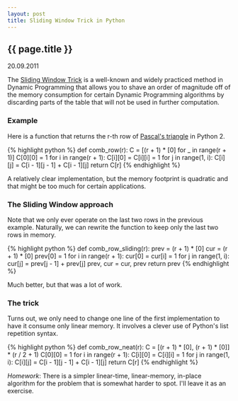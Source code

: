 ```yaml
---
layout: post
title: Sliding Window Trick in Python
---
```


## {{ page.title }}
<time>20.09.2011</time>

The [Sliding Window Trick](http://tjsct.wikidot.com/sliding-window-trick) is a
well-known and widely practiced method in Dynamic Programming that allows you
to shave an order of magnitude off of the memory consumption for certain Dynamic
Programming algorithms by discarding parts of the table that will not be used
in further computation.

### Example

Here is a function that returns the r-th row of
[Pascal's triangle](http://en.wikipedia.org/wiki/Pascal's_triangle) in Python 2.

{% highlight python %}
def comb_row(r):
    C = [(r + 1) * [0] for _ in range(r + 1)]
    C[0][0] = 1
    for i in range(r + 1):
        C[i][0] = C[i][i] = 1
        for j in range(1, i):
            C[i][j] = C[i - 1][j - 1] + C[i - 1][j]
    return C[r]
{% endhighlight %}

A relatively clear implementation, but the memory footprint is quadratic and that
might be too much for certain applications.

### The Sliding Window approach

Note that we only ever operate on the last two rows in the previous example.
Naturally, we can rewrite the function to keep only the last two rows in memory.

{% highlight python %}
def comb_row_sliding(r):
    prev = (r + 1) * [0]
    cur  = (r + 1) * [0]
    prev[0] = 1
    for i in range(r + 1):
        cur[0] = cur[i] = 1
        for j in range(1, i):
            cur[j] = prev[j - 1] + prev[j]
        prev, cur = cur, prev
    return prev
{% endhighlight %}

Much better, but that was a lot of work.

### The trick

Turns out, we only need to change one line of the first implementation to have it
consume only linear memory. It involves a clever use of Python's list repetition syntax.

{% highlight python %}
def comb_row_neat(r):
    C = [(r + 1) * [0], (r + 1) * [0]] * (r / 2 + 1)
    C[0][0] = 1
    for i in range(r + 1):
        C[i][0] = C[i][i] = 1
        for j in range(1, i):
            C[i][j] = C[i - 1][j - 1] + C[i - 1][j]
    return C[r]
{% endhighlight %}

*Homework*: There is a simpler linear-time, linear-memory, in-place algorithm for the
problem that is somewhat harder to spot. I'll leave it as an exercise.
